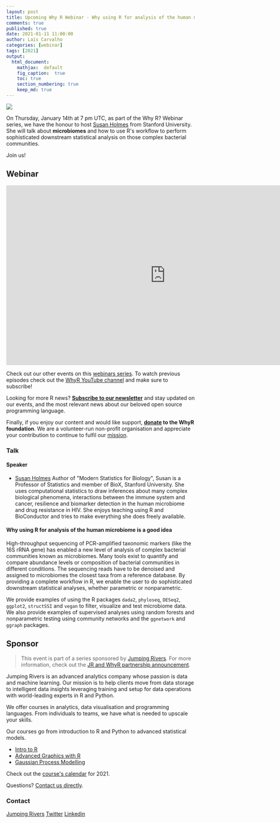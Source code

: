 ```yaml
---
layout: post
title: Upcoming Why R Webinar - Why using R for analysis of the human microbiome is a good idea
comments: true
published: true
date: 2021-01-11 11:00:00
author: Laís Carvalho
categories: [webinar]
tags: [2021]
output:
  html_document:
    mathjax:  default
    fig_caption:  true
    toc: true
    section_numbering: true
    keep_md: true
---
```


<img src="/foundation/images/fulls/webinars/susan_holmes.jpg" class="fit image">

On Thursday, January 14th at 7 pm UTC, as part of the Why R? Webinar series, we have the honour to host 
[Susan Holmes](https://statweb.stanford.edu/~susan/) from Stanford University. She will talk about **microbiomes** and
how to use R's workflow to perform sophisticated downstream statistical analysis on those complex bacterial communities.

Join us!


## Webinar

<iframe width="850" height="480" src="https://youtu.be/tUWvYnGzfJg" frameborder="0" allow="accelerometer; autoplay; clipboard-write; encrypted-media; gyroscope; picture-in-picture" allowfullscreen></iframe>

Check out our other events on this [webinars series](whyr.pl/webinars/). To watch previous episodes check out the
[WhyR YouTube channel](youtube.com/WhyRFoundationVideos) and make sure to subscribe!

Looking for more R news? [**Subscribe to our newsletter**](http://whyr.pl/subscribe/) and stay updated on our events, 
and the most relevant news about our beloved open source programming language.

Finally, if you enjoy our content and would like support, **[donate](whyr.pl/donate/) to the WhyR foundation**. We are a
volunteer-run non-profit organisation and appreciate your contribution to continue to fulfil our [mission](http://whyr.pl/foundation/about/).


### Talk

#### Speaker
- [Susan Holmes](https://twitter.com/sherlockpholmes)
    Author of "Modern Statistics for Biology", Susan is a Professor of Statistics and member of BioX, Stanford University.
  She uses computational statistics to draw inferences about many complex biological phenomena, interactions between the 
  immune system and cancer, resilience and biomarker detection in the human microbiome and drug resistance in HIV. She 
  enjoys teaching using R and BioConductor and tries to make everything she does freely available.


#### Why using R for analysis of the human microbiome is a good idea
High-throughput sequencing of PCR-amplified taxonomic markers (like the 16S rRNA gene) has enabled a new level of 
analysis of complex bacterial communities known as microbiomes. Many tools exist to quantify and compare abundance 
levels or composition of bacterial communities in different conditions. The sequencing reads have to be denoised and 
assigned to microbiomes the closest taxa from a reference database. By providing a complete workflow in R, we enable the
user to do sophisticated downstream statistical analyses, whether parametric or nonparametric.

We provide examples of using the R packages `dada2`, `phyloseq`, `DESeq2`, `ggplot2`, `structSSI` and `vegan` to filter,
visualize and test microbiome data. We also provide examples of supervised analyses using random forests and 
nonparametric testing using community networks and the `ggnetwork` and `ggraph` packages.

## Sponsor
> This event is part of a series sponsored by [Jumping Rivers](https://www.jumpingrivers.com/). For more information, 
> check out the [JR and WhyR partnership announcement](https://www.jumpingrivers.com/blog/jumping-rivers-whyr-partnership/).

Jumping Rivers is an advanced analytics company whose passion is data and machine learning. Our mission is to help 
clients move from data storage to intelligent data insights leveraging training and setup for data operations with 
world-leading experts in R and Python.  

We offer courses in analytics, data visualisation and programming languages. From individuals to teams, we have what is needed to upscale your skills. 

Our courses go from introduction to R and Python to advanced statistical models. 
* [Intro to R](https://www.jumpingrivers.com/training/course/introduction-to-r/?event=1369)
* [Advanced Graphics with R](https://www.jumpingrivers.com/training/course/advanced-graphics-ggplot2-r/?event=1378)
* [Gaussian Process Modelling](https://www.jumpingrivers.com/training/course/gaussian-process-modelling-michael-betancourt/?event=1418)

Check out the [course's calendar](https://www.jumpingrivers.com/training/public/) for 2021. 

Questions? [Contact us directly](https://www.jumpingrivers.com/online-training-enquiry/). 


### Contact
[Jumping Rivers](https://www.jumpingrivers.com/)
[Twitter](https://twitter.com/jumping_uk)
[Linkedin](https://www.linkedin.com/company/jumping-rivers-ltd/)
